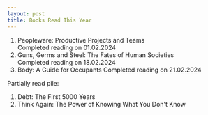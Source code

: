 ```yaml
---
layout: post
title: Books Read This Year
---
```

1. Peopleware: Productive Projects and Teams  
   Completed reading on 01.02.2024 
2. Guns, Germs and Steel: The Fates of Human Societies  
   Completed reading on 18.02.2024
3. Body: A Guide for Occupants
   Completed reading on 21.02.2024
   
Partially read pile:

1. Debt: The First 5000 Years
2. Think Again: The Power of Knowing What You Don't Know
